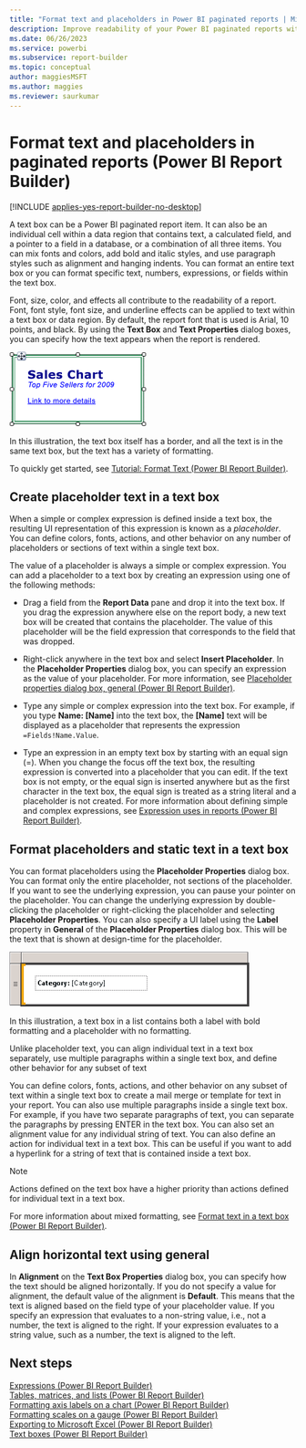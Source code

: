 ```yaml
---
title: "Format text and placeholders in Power BI paginated reports | Microsoft Docs"
description: Improve readability of your Power BI paginated reports with format choices for fonts, styles, colors, and alignment within text or a data region in Power BI Report Builder.
ms.date: 06/26/2023
ms.service: powerbi
ms.subservice: report-builder
ms.topic: conceptual
author: maggiesMSFT
ms.author: maggies
ms.reviewer: saurkumar
---
```

# Format text and placeholders in paginated reports (Power BI Report Builder)

[!INCLUDE [applies-yes-report-builder-no-desktop](../../includes/applies-yes-report-builder-no-desktop.md)]

A text box can be a Power BI paginated report item. It can also be an individual cell within a data region that contains text, a calculated field, and a pointer to a field in a database, or a combination of all three items. You can mix fonts and colors, add bold and italic styles, and use paragraph styles such as alignment and hanging indents. You can format an entire text box or you can format specific text, numbers, expressions, or fields within the text box.  
  
 Font, size, color, and effects all contribute to the readability of a report. Font, font style, font size, and underline effects can be applied to text within a text box or data region. By default, the report font that is used is Arial, 10 points, and black. By using the **Text Box** and **Text Properties** dialog boxes, you can specify how the text appears when the report is rendered.  
  
 ![Screenshot showing Mixed Format Text.](../report-design/media/mixed-format-text.gif "Screenshot showing Mixed Format Text")  
  
 In this illustration, the text box itself has a border, and all the text is in the same text box, but the text has a variety of formatting.  
  
 To quickly get started, see [Tutorial: Format Text &#40;Power BI Report Builder&#41;](/sql/reporting-services/tutorial-format-text-report-builder).  
    
  
## Create placeholder text in a text box  
 When a simple or complex expression is defined inside a text box, the resulting UI representation of this expression is known as a *placeholder*. You can define colors, fonts, actions, and other behavior on any number of placeholders or sections of text within a single text box.  
  
 The value of a placeholder is always a simple or complex expression. You can add a placeholder to a text box by creating an expression using one of the following methods:  
  
- Drag a field from the **Report Data** pane and drop it into the text box. If you drag the expression anywhere else on the report body, a new text box will be created that contains the placeholder. The value of this placeholder will be the field expression that corresponds to the field that was dropped.  
  
- Right-click anywhere in the text box and select **Insert Placeholder**. In the **Placeholder Properties** dialog box, you can specify an expression as the value of your placeholder. For more information, see [Placeholder properties dialog box, general &#40;Power BI Report Builder&#41;](/sql/reporting-services/report-design/text-boxes-report-builder-and-ssrs).  
  
- Type any simple or complex expression into the text box. For example, if you type **Name: [Name]** into the text box, the **[Name]** text will be displayed as a placeholder that represents the expression `=Fields!Name.Value`.  
  
- Type an expression in an empty text box by starting with an equal sign (=). When you change the focus off the text box, the resulting expression is converted into a placeholder that you can edit. If the text box is not empty, or the equal sign is inserted anywhere but as the first character in the text box, the equal sign is treated as a string literal and a placeholder is not created. For more information about defining simple and complex expressions, see [Expression uses in reports &#40;Power BI Report Builder&#41;](/sql/reporting-services/report-design/expression-uses-in-reports-report-builder-and-ssrs).  
  
## Format placeholders and static text in a text box  
 You can format placeholders using the **Placeholder Properties** dialog box. You can format only the entire placeholder, not sections of the placeholder. If you want to see the underlying expression, you can pause your pointer on the placeholder. You can change the underlying expression by double-clicking the placeholder or right-clicking the placeholder and selecting **Placeholder Properties**. You can also specify a UI label using the **Label** property in **General** of the **Placeholder Properties** dialog box. This will be the text that is shown at design-time for the placeholder.  
  
 ![Screenshot showing Mixed Text and Placeholder.](../report-design/media/mixed-text-placeholder.gif "Screenshot showing Mixed Text and Placeholder")  
  
 In this illustration, a text box in a list contains both a label with bold formatting and a placeholder with no formatting.  
  
 Unlike placeholder text, you can align individual text in a text box separately, use multiple paragraphs within a single text box, and define other behavior for any subset of text  
  
 You can define colors, fonts, actions, and other behavior on any subset of text within a single text box to create a mail merge or template for text in your report. You can also use multiple paragraphs inside a single text box. For example, if you have two separate paragraphs of text, you can separate the paragraphs by pressing ENTER in the text box. You can also set an alignment value for any individual string of text. You can also define an action for individual text in a text box. This can be useful if you want to add a hyperlink for a string of text that is contained inside a text box.  
  
> [!NOTE]  
>  Actions defined on the text box have a higher priority than actions defined for individual text in a text box.  
  
 For more information about mixed formatting, see [Format text in a text box &#40;Power BI Report Builder&#41;](/sql/reporting-services/report-design/format-text-in-a-text-box-report-builder-and-ssrs).  
  
## Align horizontal text using general  
 In **Alignment** on the **Text Box Properties** dialog box, you can specify how the text should be aligned horizontally. If you do not specify a value for alignment, the default value of the alignment is **Default**. This means that the text is aligned based on the field type of your placeholder value. If you specify an expression that evaluates to a non-string value, i.e., not a number, the text is aligned to the right. If your expression evaluates to a string value, such as a number, the text is aligned to the left.  
  
## Next steps  
 
 [Expressions &#40;Power BI Report Builder&#41;](../../expressions/report-builder-expressions.md)   
 [Tables, matrices, and lists &#40;Power BI Report Builder&#41;](../../paginated-reports/report-builder-tables-matrices-lists.md)   
 [Formatting axis labels on a chart &#40;Power BI Report Builder&#41;](/sql/reporting-services/report-design/formatting-axis-labels-on-a-chart-report-builder-and-ssrs)   
 [Formatting scales on a gauge &#40;Power BI Report Builder&#41;](/sql/reporting-services/report-design/formatting-scales-on-a-gauge-report-builder-and-ssrs)   
 [Exporting to Microsoft Excel &#40;Power BI Report Builder&#41;](/sql/reporting-services/report-builder/exporting-to-microsoft-excel-report-builder-and-ssrs)   
 [Text boxes &#40;Power BI Report Builder&#41;](../textbox/text-boxes-report-builder-and-service.md)  
  
